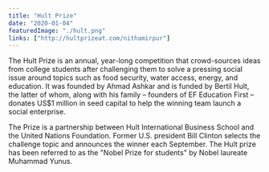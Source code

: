 ```yaml
---
title: "Hult Prize"
date: "2020-01-04"
featuredImage: "./hult.png" 
links: ["http://hultprizeat.com/nithamirpur"]
---
```

The Hult Prize is an annual, year-long competition that crowd-sources ideas from college students after challenging them to solve a pressing social issue around topics such as food security, water access, energy, and education. It was founded by Ahmad Ashkar and is funded by Bertil Hult, the latter of whom, along with his family – founders of EF Education First – donates US$1 million in seed capital to help the winning team launch a social enterprise.

The Prize is a partnership between Hult International Business School and the United Nations Foundation. Former U.S. president Bill Clinton selects the challenge topic and announces the winner each September. The Hult prize has been referred to as the "Nobel Prize for students" by Nobel laureate Muhammad Yunus.
